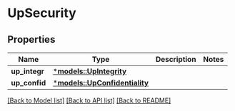 # UpSecurity

## Properties
Name | Type | Description | Notes
------------ | ------------- | ------------- | -------------
**up_integr** | [***models::UpIntegrity**](UpIntegrity.md) |  | 
**up_confid** | [***models::UpConfidentiality**](UpConfidentiality.md) |  | 

[[Back to Model list]](../README.md#documentation-for-models) [[Back to API list]](../README.md#documentation-for-api-endpoints) [[Back to README]](../README.md)


